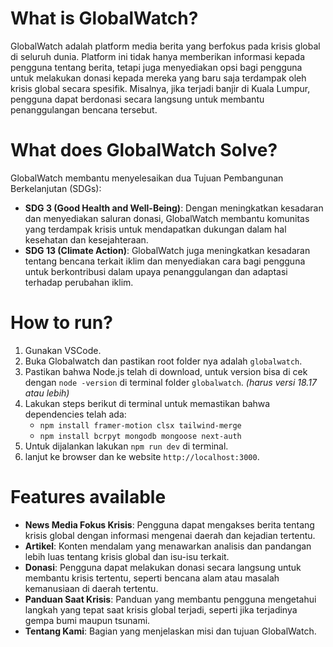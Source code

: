 # What is GlobalWatch?
GlobalWatch adalah platform media berita yang berfokus pada krisis global di seluruh dunia. Platform ini tidak hanya memberikan informasi kepada pengguna tentang berita, tetapi juga menyediakan opsi bagi pengguna untuk melakukan donasi kepada mereka yang baru saja terdampak oleh krisis global secara spesifik. Misalnya, jika terjadi banjir di Kuala Lumpur, pengguna dapat berdonasi secara langsung untuk membantu penanggulangan bencana tersebut.
# What does GlobalWatch Solve?
GlobalWatch membantu menyelesaikan dua Tujuan Pembangunan Berkelanjutan (SDGs):

- **SDG 3 (Good Health and Well-Being)**: Dengan meningkatkan kesadaran dan menyediakan saluran donasi, GlobalWatch membantu komunitas yang terdampak krisis untuk mendapatkan dukungan dalam hal kesehatan dan kesejahteraan.
- **SDG 13 (Climate Action)**: GlobalWatch juga meningkatkan kesadaran tentang bencana terkait iklim dan menyediakan cara bagi pengguna untuk berkontribusi dalam upaya penanggulangan dan adaptasi terhadap perubahan iklim.
# How to run?
1. Gunakan VSCode.
2. Buka Globalwatch dan pastikan root folder nya adalah `globalwatch`.
3. Pastikan bahwa Node.js telah di download, untuk version bisa di cek dengan `node -version` di terminal folder `globalwatch`. *(harus versi 18.17 atau lebih)*
4. Lakukan steps berikut di terminal untuk memastikan bahwa dependencies telah ada:
	- `npm install framer-motion clsx tailwind-merge`
	- `npm install bcrpyt mongodb mongoose next-auth`
6. Untuk dijalankan lakukan `npm run dev` di terminal.
7. lanjut ke browser dan ke website `http://localhost:3000`.

# Features available
- **News Media Fokus Krisis**: Pengguna dapat mengakses berita tentang krisis global dengan informasi mengenai daerah dan kejadian tertentu.
- **Artikel**: Konten mendalam yang menawarkan analisis dan pandangan lebih luas tentang krisis global dan isu-isu terkait.
- **Donasi**: Pengguna dapat melakukan donasi secara langsung untuk membantu krisis tertentu, seperti bencana alam atau masalah kemanusiaan di daerah tertentu.
- **Panduan Saat Krisis**: Panduan yang membantu pengguna mengetahui langkah yang tepat saat krisis global terjadi, seperti jika terjadinya gempa bumi maupun tsunami.
- **Tentang Kami**: Bagian yang menjelaskan misi dan tujuan GlobalWatch.